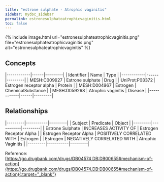 ```yaml
---
title: "estrone sulphate - Atrophic vaginitis"
sidebar: mydoc_sidebar
permalink: estronesulphateatrophicvaginitis.html
toc: false 
---
```


{% include image.html url="estronesulphateatrophicvaginitis.png" file="estronesulphateatrophicvaginitis.png" alt="estronesulphateatrophicvaginitis" %}

## Concepts

|------------|------|---------|
| Identifier | Name | Type    |
|------------|------|---------|
| MESH:C009927 | Estrone sulphate | Drug |
| UniProt:P03372 | Estrogen receptor alpha | Protein |
| MESH:D004967 | Estrogen | ChemicalSubstance |
| MESH:D059268 | Atrophic vaginitis | Disease |
|------------|------|---------|

## Relationships

|---------|-----------|---------|
| Subject | Predicate | Object  |
|---------|-----------|---------|
| Estrone Sulphate | INCREASES ACTIVITY OF | Estrogen Receptor Alpha |
| Estrogen Receptor Alpha | POSITIVELY CORRELATED WITH | Estrogen |
| Estrogen | NEGATIVELY CORRELATED WITH | Atrophic Vaginitis |
|---------|-----------|---------|

Reference: [https://go.drugbank.com/drugs/DB04574,DB:DB00655#mechanism-of-action](https://go.drugbank.com/drugs/DB04574,DB:DB00655#mechanism-of-action){:target="_blank"}